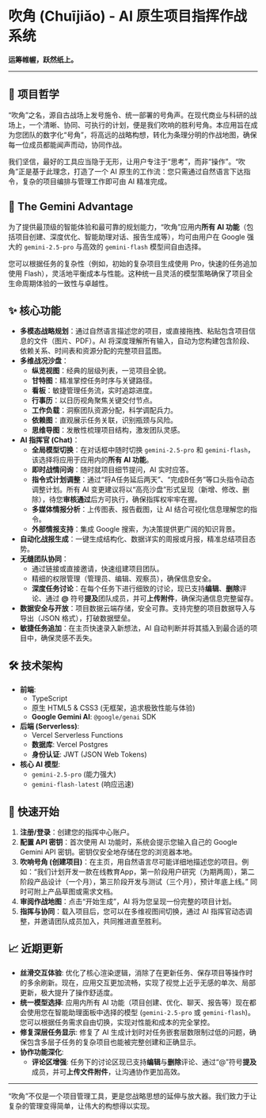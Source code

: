 # 吹角 (Chuījiǎo) - AI 原生项目指挥作战系统

**运筹帷幄，跃然纸上。**

---

## 📖 项目哲学

“吹角”之名，源自古战场上发号施令、统一部署的号角声。在现代商业与科研的战场上，一个清晰、协同、可执行的计划，便是我们吹响的胜利号角。本应用旨在成为您团队的数字化“号角”，将高远的战略构想，转化为条理分明的作战地图，确保每一位成员都能闻声而动，协同作战。

我们坚信，最好的工具应当隐于无形，让用户专注于“思考”，而非“操作”。“吹角”正是基于此理念，打造了一个 AI 原生的工作流：您只需通过自然语言下达指令，复杂的项目编排与管理工作即可由 AI 精准完成。

## 🚀 The Gemini Advantage

为了提供最顶级的智能体验和最可靠的规划能力，“吹角”应用内**所有 AI 功能**（包括项目创建、深度优化、智能助理对话、报告生成等），均可由用户在 Google 强大的 `gemini-2.5-pro` 与高效的 `gemini-flash` 模型间自由选择。

您可以根据任务的复杂性（例如，初始的复杂项目生成使用 Pro，快速的任务追加使用 Flash），灵活地平衡成本与性能。这种统一且灵活的模型策略确保了项目全生命周期体验的一致性与卓越性。

## ✨ 核心功能

-   **多模态战略规划**：通过自然语言描述您的项目，或直接拖拽、粘贴包含项目信息的文件（图片、PDF）。AI 将深度理解所有输入，自动为您构建包含阶段、依赖关系、时间表和资源分配的完整项目蓝图。
-   **多维战况沙盘**：
    -   **纵览视图**：经典的层级列表，一览项目全貌。
    -   **甘特图**：精准掌控任务时序与关键路径。
    -   **看板**：敏捷管理任务流，实时追踪进度。
    -   **行事历**：以日历视角聚焦关键交付节点。
    -   **工作负载**：洞察团队资源分配，科学调配兵力。
    -   **依赖图**：直观展示任务关联，识别瓶颈与风险。
    -   **思维导图**：发散性梳理项目结构，激发团队灵感。
-   **AI 指挥官 (Chat)**：
    -   **全局模型切换**：在对话框中随时切换 `gemini-2.5-pro` 和 `gemini-flash`，该选择将应用于应用内的**所有 AI 功能**。
    -   **即时战情问询**：随时就项目细节提问，AI 实时应答。
    -   **指令式计划调整**：通过“将A任务延后两天”、“完成B任务”等口头指令动态调整计划。所有 AI 变更建议将以“高亮沙盘”形式呈现（新增、修改、删除），待您**审核通过**后方可执行，确保指挥权牢牢在握。
    -   **多媒体情报分析**：上传图表、报告截图，让 AI 结合可视化信息理解您的指令。
    -   **外部情报支持**：集成 Google 搜索，为决策提供更广阔的知识背景。
-   **自动化战报生成**：一键生成结构化、数据详实的周报或月报，精准总结项目态势。
-   **无缝团队协同**：
    -   通过链接或直接邀请，快速组建项目团队。
    -   精细的权限管理（管理员、编辑、观察员），确保信息安全。
    -   **深度任务讨论**：在每个任务下进行细致的讨论，现已支持**编辑**、**删除**评论、通过 **@** 符号**提及**团队成员，并可**上传附件**，确保沟通信息完整留存。
-   **数据安全与开放**：项目数据云端存储，安全可靠。支持完整的项目数据导入与导出（JSON 格式），打破数据壁垒。
-   **敏捷任务追加**：在主页快速录入新想法，AI 自动判断并将其插入到最合适的项目中，确保灵感不丢失。

## 🛠️ 技术架构

-   **前端**:
    -   TypeScript
    -   原生 HTML5 & CSS3 (无框架，追求极致性能与体验)
    -   **Google Gemini AI**: `@google/genai` SDK
-   **后端 (Serverless)**:
    -   Vercel Serverless Functions
    -   **数据库**: Vercel Postgres
    -   **身份认证**: JWT (JSON Web Tokens)
-   **核心 AI 模型**:
    -   `gemini-2.5-pro` (能力强大)
    -   `gemini-flash-latest` (响应迅速)

## 🎯 快速开始

1.  **注册/登录**：创建您的指挥中心账户。
2.  **配置 API 密钥**：首次使用 AI 功能时，系统会提示您输入自己的 Google Gemini API 密钥。密钥仅安全地存储在您的浏览器本地。
3.  **吹响号角 (创建项目)**：在主页，用自然语言尽可能详细地描述您的项目。例如：“我们计划开发一款在线教育App，第一阶段用户研究（为期两周），第二阶段产品设计（一个月），第三阶段开发与测试（三个月），预计年底上线。” 同时可附上产品草图或需求文档。
4.  **审阅作战地图**：点击“开始生成”，AI 将为您呈现一份完整的项目计划。
5.  **指挥与协同**：载入项目后，您可以在多维视图间切换，通过 AI 指挥官动态调整，并邀请团队成员加入，共同推进直至胜利。

## 📈 近期更新

-   **丝滑交互体验**: 优化了核心渲染逻辑，消除了在更新任务、保存项目等操作时的多余刷新。现在，应用交互更加流畅，实现了视觉上近乎无感的单次、局部更新，极大提升了操作舒适度。
-   **统一模型选择**: 应用内所有 AI 功能（项目创建、优化、聊天、报告等）现在都会使用您在智能助理面板中选择的模型 (`gemini-2.5-pro` 或 `gemini-flash`)。您可以根据任务需求自由切换，实现对性能和成本的完全掌控。
-   **修复深层任务显示**: 修复了 AI 生成计划时对任务嵌套层数限制过低的问题，确保包含多层子任务的复杂项目也能被完整创建和正确显示。
-   **协作功能深化**:
    -   **评论区增强**: 任务下的讨论区现已支持**编辑**与**删除**评论、通过“@”符号**提及**成员，并可**上传文件附件**，让沟通协作更加高效。

---

“吹角”不仅是一个项目管理工具，更是您战略思想的延伸与放大器。我们致力于让复杂的管理变得简单，让伟大的构想得以实现。